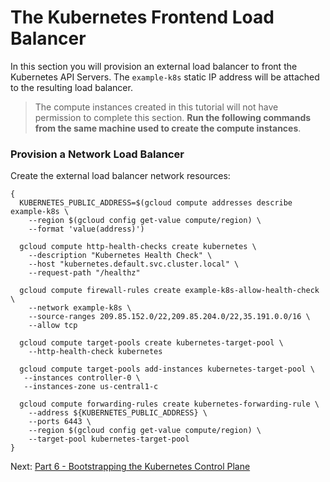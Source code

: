 # The Kubernetes Frontend Load Balancer

In this section you will provision an external load balancer to front the Kubernetes API Servers. The `example-k8s` static IP address will be attached to the resulting load balancer.

> The compute instances created in this tutorial will not have permission to complete this section. **Run the following commands from the same machine used to create the compute instances**.


### Provision a Network Load Balancer

Create the external load balancer network resources:

```
{
  KUBERNETES_PUBLIC_ADDRESS=$(gcloud compute addresses describe example-k8s \
    --region $(gcloud config get-value compute/region) \
    --format 'value(address)')
    
  gcloud compute http-health-checks create kubernetes \
    --description "Kubernetes Health Check" \
    --host "kubernetes.default.svc.cluster.local" \
    --request-path "/healthz"
    
  gcloud compute firewall-rules create example-k8s-allow-health-check \
    --network example-k8s \
    --source-ranges 209.85.152.0/22,209.85.204.0/22,35.191.0.0/16 \
    --allow tcp
    
  gcloud compute target-pools create kubernetes-target-pool \
    --http-health-check kubernetes
    
  gcloud compute target-pools add-instances kubernetes-target-pool \
   --instances controller-0 \
   --instances-zone us-central1-c
   
  gcloud compute forwarding-rules create kubernetes-forwarding-rule \
    --address ${KUBERNETES_PUBLIC_ADDRESS} \
    --ports 6443 \
    --region $(gcloud config get-value compute/region) \
    --target-pool kubernetes-target-pool
}
```

Next: [Part 6 - Bootstrapping the Kubernetes Control Plane](07-part-06.md)
